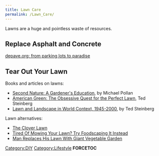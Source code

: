 ```yaml
---
title: Lawn Care
permalink: /Lawn_Care/
---
```


Lawns are a huge and pointless waste of resources.

Replace Asphalt and Concrete
----------------------------

[depave.org: from parking lots to paradise](http://depave.org/)

Tear Out Your Lawn
------------------

Books and articles on lawns:

-   [Second Nature: A Gardener's Education](http://www.amazon.com/dp/0802140114), by Michael Pollan
-   [American Green: The Obsessive Quest for the Perfect Lawn](http://www.amazon.com/dp/0393329305), Ted Steinberg
-   [Lawn and Landscape in World Context, 1945-2000](http://apcentral.collegeboard.com/apc/public/courses/teachers_corner/151670.html), by Ted Steinberg

Lawn alternatives:

-   [The Clover Lawn](http://cloverlawn.org/)
-   [Tired Of Mowing Your Lawn? Try Foodscaping It Instead](http://www.npr.org/blogs/thesalt/2012/06/02/154135796/tired-of-mowing-your-lawn-try-foodscaping-it-instead)
-   [Man Replaces His Lawn With Giant Vegetable Garden](http://www.viralnova.com/lawn-garden/)

[Category:DIY](/Category:DIY "wikilink") [Category:Lifestyle](/Category:Lifestyle "wikilink") __FORCETOC__